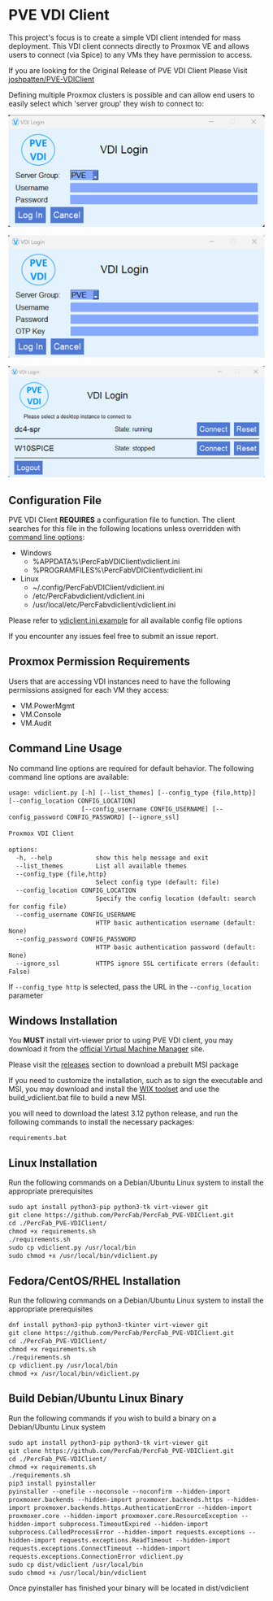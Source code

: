 # PVE VDI Client

This project's focus is to create a simple VDI client intended for mass deployment. This VDI client connects directly to Proxmox VE and allows users to connect (via Spice) to any VMs they have permission to access.

If you are looking for the Original Release of PVE VDI Client Please Visit [joshpatten/PVE-VDIClient](https://github.com/joshpatten/PVE-VDIClient)


Defining multiple Proxmox clusters is possible and can allow end users to easily select which 'server group' they wish to connect to:


![Login Screen](screenshots/login.png)

![Login Screen with OTP](screenshots/login-totp.png)

![VDI View](screenshots/vdiview.png)

## Configuration File

PVE VDI Client **REQUIRES** a configuration file to function. The client searches for this file in the following locations unless overridden with [command line options](#command-line-usage):

* Windows
    * %APPDATA%\PercFabVDIClient\vdiclient.ini
    * %PROGRAMFILES%\PercFabVDIClient\vdiclient.ini
* Linux
    * ~/.config/PercFabVDIClient/vdiclient.ini
    * /etc/PercFabvdiclient/vdiclient.ini
    * /usr/local/etc/PercFabvdiclient/vdiclient.ini

Please refer to [vdiclient.ini.example](https://github.com/PercFab/PercFab_PVE-VDIClient/blob/main/vdiclient.ini.example) for all available config file options

If you encounter any issues feel free to submit an issue report.

## Proxmox Permission Requirements

Users that are accessing VDI instances need to have the following permissions assigned for each VM they access:

* VM.PowerMgmt
* VM.Console
* VM.Audit

## Command Line Usage

No command line options are required for default behavior. The following command line options are available:

    usage: vdiclient.py [-h] [--list_themes] [--config_type {file,http}] [--config_location CONFIG_LOCATION]
                        [--config_username CONFIG_USERNAME] [--config_password CONFIG_PASSWORD] [--ignore_ssl]
    
    Proxmox VDI Client
    
    options:
      -h, --help            show this help message and exit
      --list_themes         List all available themes
      --config_type {file,http}
                            Select config type (default: file)
      --config_location CONFIG_LOCATION
                            Specify the config location (default: search for config file)
      --config_username CONFIG_USERNAME
                            HTTP basic authentication username (default: None)
      --config_password CONFIG_PASSWORD
                            HTTP basic authentication password (default: None)
      --ignore_ssl          HTTPS ignore SSL certificate errors (default: False)

If `--config_type http` is selected, pass the URL in the `--config_location` parameter

## Windows Installation

You **MUST** install virt-viewer prior to using PVE VDI client, you may download it from the [official Virtual Machine Manager](https://virt-manager.org/download.html) site.

Please visit the [releases](https://github.com/PercFab/PercFab_PVE-VDIClient/releases) section to download a prebuilt MSI package

If you need to customize the installation, such as to sign the executable and MSI, you may download and install the [WIX toolset](https://wixtoolset.org/releases/) and use the build_vdiclient.bat file to build a new MSI.

you will need to download the latest 3.12 python release, and run the following commands to install the necessary packages:

    requirements.bat

## Linux Installation

Run the following commands on a Debian/Ubuntu Linux system to install the appropriate prerequisites

    sudo apt install python3-pip python3-tk virt-viewer git
    git clone https://github.com/PercFab/PercFab_PVE-VDIClient.git
    cd ./PercFab_PVE-VDIClient/
    chmod +x requirements.sh
    ./requirements.sh
    sudo cp vdiclient.py /usr/local/bin
    sudo chmod +x /usr/local/bin/vdiclient.py

## Fedora/CentOS/RHEL Installation

Run the following commands on a Debian/Ubuntu Linux system to install the appropriate prerequisites

    dnf install python3-pip python3-tkinter virt-viewer git
    git clone https://github.com/PercFab/PercFab_PVE-VDIClient.git
    cd ./PercFab_PVE-VDIClient/
    chmod +x requirements.sh
    ./requirements.sh
    cp vdiclient.py /usr/local/bin
    chmod +x /usr/local/bin/vdiclient.py

## Build Debian/Ubuntu Linux Binary

Run the following commands if you wish to build a binary on a Debian/Ubuntu Linux system


    sudo apt install python3-pip python3-tk virt-viewer git
    git clone https://github.com/PercFab/PercFab_PVE-VDIClient.git
    cd ./PercFab_PVE-VDIClient/
    chmod +x requirements.sh
    ./requirements.sh
    pip3 install pyinstaller
    pyinstaller --onefile --noconsole --noconfirm --hidden-import proxmoxer.backends --hidden-import proxmoxer.backends.https --hidden-import proxmoxer.backends.https.AuthenticationError --hidden-import proxmoxer.core --hidden-import proxmoxer.core.ResourceException --hidden-import subprocess.TimeoutExpired --hidden-import subprocess.CalledProcessError --hidden-import requests.exceptions --hidden-import requests.exceptions.ReadTimeout --hidden-import requests.exceptions.ConnectTimeout --hidden-import requests.exceptions.ConnectionError vdiclient.py
	sudo cp dist/vdiclient /usr/local/bin
    sudo chmod +x /usr/local/bin/vdiclient

Once pyinstaller has finished your binary will be located in dist/vdiclient
